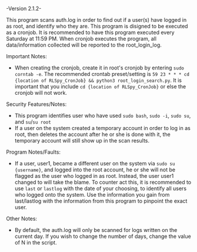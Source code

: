 -Version 2.1.2-

This program scans auth.log in order to find out if a user(s) have logged in as root, and identify who they are. This program is disigned to be executed as a cronjob. It is recommended to have this program executed every Saturday at 11:59 PM. When cronjob executes the program, all data/information collected will be reported to the root_login_log. 

Important Notes:
- When creating the cronjob, create it in root's cronjob by entering `sudo corntab -e`. The recommended crontab preset/setting is `59 23 * * * cd {location of RLSpy_CronJob} && python3 root_login_search.py`. It is important that you include `cd {location of RLSpy_CronJob}` or else the cronjob will not work.

Security Features/Notes:
- This program identifies user who have used `sudo bash`, `sudo -i`, `sudo su`, and `su`/`su root`
- If a user on the system created a temporary account in order to log in as root, then deletes the account after he or she is done with it, the temporary account will still show up in the scan results.

Program Notes/Faults:
- If a user, user1, became a different user on the system via `sudo su {username}`, and logged into the root account, he or she will not be flagged as the user who logged in as root. Instead, the user user1 changed to will take the blame. To counter act this, it is recommended to use `last` or `lastlog` with the date of your choosing, to identify all users who logged onto the system. Use the information you gain from last/lastlog with the information from this program to pinpoint the exact user.

Other Notes:
- By default, the auth.log will only be scanned for logs written on the current day. If you wish to change the number of days, change the value of N in the script.
